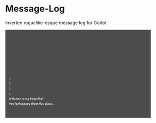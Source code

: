 # Message-Log
Inverted roguelike-esque message log for Godot

![alt text](/screenshot.PNG "Example Screenshot")
